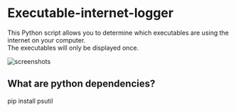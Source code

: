 # Executable-internet-logger
This Python script allows you to determine which executables are using the internet on your computer.  
The executables will only be displayed once.  
  
![screenshots](https://media.discordapp.net/attachments/706932420615864332/1218599603826593883/image.png?ex=66084052&is=65f5cb52&hm=53495db9c81c517e134c8fe7b5b64d8b5bc893df5920aed0682d66e538983e11&=&format=webp&quality=lossless&width=1407&height=608)

## What are python dependencies?
pip install psutil  
